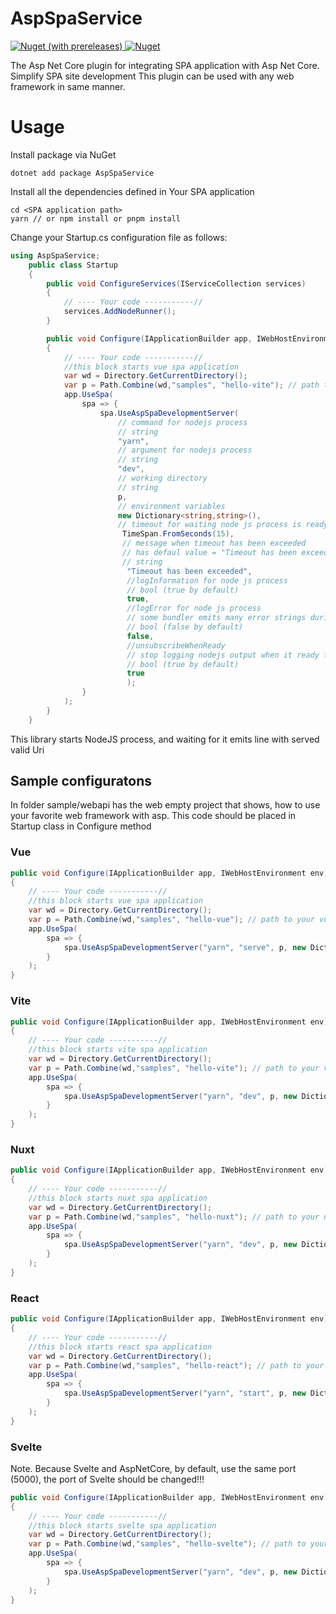 # AspSpaService

<a href="https://www.nuget.org/packages/AspSpaService">
    <img alt="Nuget (with prereleases)" src="https://img.shields.io/nuget/vpre/AspSpaService">
</a>
<a href="https://www.nuget.org/packages/AspSpaService">
    <img alt="Nuget" src="https://img.shields.io/nuget/dt/AspSpaService">
</a>

The Asp Net Core plugin for integrating SPA application with Asp Net Core.
Simplify SPA site development
This plugin can be used with any web framework in same manner.

# Usage
Install package via NuGet
```
dotnet add package AspSpaService
```
Install all the dependencies defined in Your SPA application
```
cd <SPA application path>
yarn // or npm install or pnpm install
```

Change your Startup.cs configuration file as follows:
```cs
using AspSpaService;
    public class Startup
    {
        public void ConfigureServices(IServiceCollection services)
        {
            // ---- Your code -----------//
            services.AddNodeRunner();
        }

        public void Configure(IApplicationBuilder app, IWebHostEnvironment env)
        {
            // ---- Your code -----------//
            //this block starts vue spa application
            var wd = Directory.GetCurrentDirectory();
            var p = Path.Combine(wd,"samples", "hello-vite"); // path to your vuejs project
            app.UseSpa(
                spa => {
                    spa.UseAspSpaDevelopmentServer(
                        // command for nodejs process
                        // string
                        "yarn",
                        // argument for nodejs process
                        // string
                        "dev",
                        // working directory
                        // string
                        p,
                        // environment variables
                        new Dictionary<string,string>(),
                        // timeout for waiting node js process is ready to use
                         TimeSpan.FromSeconds(15),
                         // message when timeout has been exceeded
                         // has defaul value = "Timeout has been exceeded" (can be ommited!)
                         // string
                          "Timeout has been exceeded",
                          //logInformation for node js process
                          // bool (true by default)
                          true,
                          //logError for node js process
                          // some bundler emits many error strings during compilation
                          // bool (false by default)
                          false,
                          //unsubscribeWhenReady
                          // stop logging nodejs output when it ready to use
                          // bool (true by default)
                          true
                          );
                }
            );
        }
    }

```
This library starts NodeJS process, and waiting for it emits line with served valid Uri

## Sample configuratons
In folder sample/webapi has the web empty project that shows, how to use your favorite web framework with asp.
This code should be placed in Startup class in Configure method
### Vue
```cs
public void Configure(IApplicationBuilder app, IWebHostEnvironment env)
{
    // ---- Your code -----------//
    //this block starts vue spa application
    var wd = Directory.GetCurrentDirectory();
    var p = Path.Combine(wd,"samples", "hello-vue"); // path to your vuejs project
    app.UseSpa(
        spa => {
            spa.UseAspSpaDevelopmentServer("yarn", "serve", p, new Dictionary<string,string>(), TimeSpan.FromSeconds(15), "Timeout has been exceeded");
        }
    );
}

```
### Vite
```cs
public void Configure(IApplicationBuilder app, IWebHostEnvironment env)
{
    // ---- Your code -----------//
    //this block starts vite spa application
    var wd = Directory.GetCurrentDirectory();
    var p = Path.Combine(wd,"samples", "hello-vite"); // path to your vitejs project
    app.UseSpa(
        spa => {
            spa.UseAspSpaDevelopmentServer("yarn", "dev", p, new Dictionary<string,string>(), TimeSpan.FromSeconds(15), "Timeout has been exceeded");
        }
    );
}

```
### Nuxt
```cs
public void Configure(IApplicationBuilder app, IWebHostEnvironment env)
{
    // ---- Your code -----------//
    //this block starts nuxt spa application
    var wd = Directory.GetCurrentDirectory();
    var p = Path.Combine(wd,"samples", "hello-nuxt"); // path to your nuxt project
    app.UseSpa(
        spa => {
            spa.UseAspSpaDevelopmentServer("yarn", "dev", p, new Dictionary<string,string>(), TimeSpan.FromSeconds(15), "Timeout has been exceeded");
        }
    );
}

```
### React
```cs
public void Configure(IApplicationBuilder app, IWebHostEnvironment env)
{
    // ---- Your code -----------//
    //this block starts react spa application
    var wd = Directory.GetCurrentDirectory();
    var p = Path.Combine(wd,"samples", "hello-react"); // path to your react project
    app.UseSpa(
        spa => {
            spa.UseAspSpaDevelopmentServer("yarn", "start", p, new Dictionary<string,string>(), TimeSpan.FromSeconds(15), "Timeout has been exceeded");
        }
    );
}

```
### Svelte
Note. Because Svelte and AspNetCore, by default, use the same port (5000), the port of Svelte should be changed!!!
```cs
public void Configure(IApplicationBuilder app, IWebHostEnvironment env)
{
    // ---- Your code -----------//
    //this block starts svelte spa application
    var wd = Directory.GetCurrentDirectory();
    var p = Path.Combine(wd,"samples", "hello-svelte"); // path to your svelte project
    app.UseSpa(
        spa => {
            spa.UseAspSpaDevelopmentServer("yarn", "dev", p, new Dictionary<string,string>(), TimeSpan.FromSeconds(15), "Timeout has been exceeded");
        }
    );
}

```
